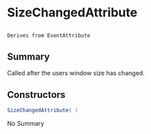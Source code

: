 # SizeChangedAttribute

## 
```c#
Derives from EventAttribute
```

## Summary

Called after the users window size has changed.
## Constructors

```c#
SizeChangedAttribute( ) 
```
No Summary
